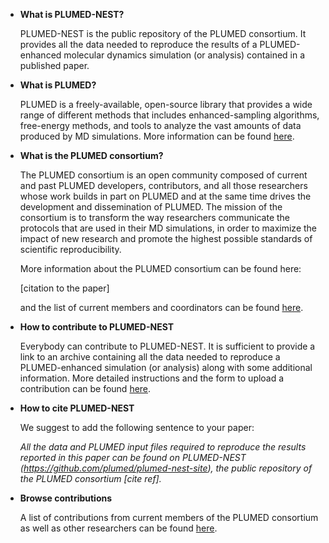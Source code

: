 * __What is PLUMED-NEST?__

  PLUMED-NEST is the public repository of the PLUMED consortium. It provides all the data
  needed to reproduce the results of a PLUMED-enhanced molecular dynamics simulation (or analysis)
  contained in a published paper. 

* __What is PLUMED?__

  PLUMED is a freely-available, open-source library that provides a wide range of different methods 
  that includes enhanced-sampling algorithms, free-energy methods, and tools to analyze the vast amounts 
  of data produced by MD simulations. More information can be found [here](http://www.plumed.org). 

* __What is the PLUMED consortium?__

  The PLUMED consortium is an open community composed of current and past PLUMED developers, contributors, 
  and all those researchers whose work builds in part on PLUMED and at the same time drives 
  the development and dissemination of PLUMED.
  The mission of the consortium is to transform the way researchers communicate the 
  protocols that are used in their MD simulations, in order to maximize the impact of 
  new research and promote the highest possible standards of scientific reproducibility. 

  More information about the PLUMED consortium can be found here:

  [citation to the paper]

  and the list of current members and coordinators can be found [here](Members.md). 

* __How to contribute to PLUMED-NEST__

  Everybody can contribute to PLUMED-NEST. It is sufficient to provide
  a link to an archive containing all the data needed to reproduce a 
  PLUMED-enhanced simulation (or analysis) along with some additional information.
  More detailed instructions and the form to upload a contribution can be found [here](Contribute.md).

* __How to cite PLUMED-NEST__

  We suggest to add the following sentence to your paper:

  *All the data and PLUMED input files required to reproduce the results reported in this paper can be found
  on PLUMED-NEST (https://github.com/plumed/plumed-nest-site), the public repository of the PLUMED consortium [cite ref].* 

* __Browse contributions__

  A list of contributions from current members of the PLUMED consortium as well as other researchers
  can be found [here](list.md).

